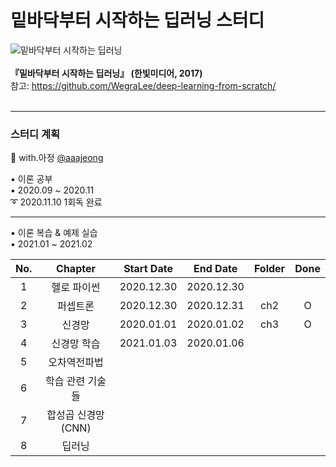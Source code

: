 # 밑바닥부터 시작하는 딥러닝 스터디
 ![밑바닥부터 시작하는 딥러닝](https://www.hanbit.co.kr/data/books/B8475831198_l.jpg)<br><br>
**『밑바닥부터 시작하는 딥러닝』 (한빛미디어, 2017)**<br>
참고:  <https://github.com/WegraLee/deep-learning-from-scratch/><br><br>

---

### 스터디 계획<br>
💜 with.아정 [@aaajeong](https://github.com/aaajeong)

▪ 이론 공부<br>
▪ 2020.09 ~ 2020.11<br>
➰ 2020.11.10 1회독 완료

----
▪ 이론 복습 & 예제 실습 <br/>
▪ 2021.01 ~ 2021.02<br>

|No.|Chapter|Start Date|End Date|Folder|Done|
|:--:|:-------:|:---:|:---:|:---:|:---:|
|1|헬로 파이썬|2020.12.30|2020.12.30|||
|2|퍼셉트론|2020.12.30|2020.12.31|ch2|O|
|3|신경망|2020.01.01|2020.01.02|ch3|O|
|4|신경망 학습|2021.01.03|2020.01.06|||
|5|오차역전파법|||||
|6|학습 관련 기술들|||||
|7|합성곱 신경망(CNN)|||||
|8|딥러닝|||||
